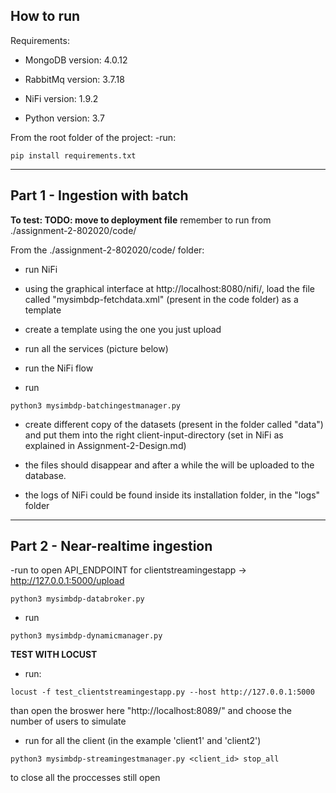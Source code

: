 ## How to run


Requirements:
- MongoDB version: 4.0.12

- RabbitMq version: 3.7.18

- NiFi version: 1.9.2

- Python version: 3.7


From the root folder of the project:
 -run:
 ```console
 pip install requirements.txt
 ```



---
## Part 1 - Ingestion with batch

**To test: TODO: move to deployment file**
remember to run from ./assignment-2-802020/code/


From the ./assignment-2-802020/code/ folder:

- run NiFi
- using the graphical interface at http://localhost:8080/nifi/, load the file called "mysimbdp-fetchdata.xml" (present in the code folder) as a template
- create a template using the one you just upload
- run all the services (picture below)

- run the NiFi flow
- run 
```console
python3 mysimbdp-batchingestmanager.py
```
- create different copy of the datasets (present in the folder called "data") and put them into the right client-input-directory (set in NiFi as explained in Assignment-2-Design.md)

- the files should disappear and after a while the will be uploaded to the database.

- the logs of NiFi could be found inside its installation folder, in the "logs" folder


---
## Part 2 - Near-realtime ingestion


-run to open API_ENDPOINT for clientstreamingestapp -> http://127.0.0.1:5000/upload
```console
python3 mysimbdp-databroker.py
```
- run
```console
python3 mysimbdp-dynamicmanager.py
```



**TEST WITH LOCUST**  

- run:
 ```console
locust -f test_clientstreamingestapp.py --host http://127.0.0.1:5000
```    
than open the broswer here "http://localhost:8089/" and choose the number of users to simulate

- run for all the client (in the example 'client1' and 'client2')
 ```console
python3 mysimbdp-streamingestmanager.py <client_id> stop_all
```  
to close all the proccesses still open
   
   
   
   
    